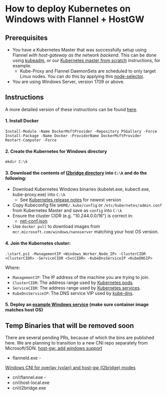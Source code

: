 # How to deploy Kubernetes on Windows with Flannel + HostGW

## Prerequisites
* You have a Kubernetes Master that was successfully setup using Flannel *with host-gateway as the network backend*. This can be done using [kubeadm](https://kubernetes.io/docs/tasks/tools/install-kubeadm/), or our [Kubernetes master from scratch](https://docs.microsoft.com/en-us/virtualization/windowscontainers/kubernetes/creating-a-linux-master) instructions, for example.
  * Kube-Proxy and Flannel DaemonSets are scheduled to only target Linux nodes. You can do this by applying this [node-selector](./manifests/node-selector-patch.yml).
* You are using Windows Server, version 1709 or above.

## Instructions

A more detailed version of these instructions can be found [here](https://docs.microsoft.com/en-us/virtualization/windowscontainers/kubernetes/getting-started-kubernetes-windows).

#### 1. Install Docker
```
Install-Module -Name DockerMsftProvider -Repository PSGallery -Force
Install-Package -Name Docker -ProviderName DockerMsftProvider
Restart-Computer -Force
```

#### 2. Create the Kubernetes for Windows directory
```
mkdir C:\k
```

#### 3. Download the contents of [l2bridge directory](.) into `C:\k` and do the following:
  * Download Kubernetes Windows binaries (kubelet.exe, kubectl.exe, kube-proxy.exe) into `C:\k`
    * See [Kubernetes release notes](https://github.com/kubernetes/kubernetes/releases/) for newest version
  * Copy Kubeconfig file `$HOME/.kube/config` or `/etc/kubernetes/admin.conf` from Kubernetes Master and save as `config` into `C:\k`
  * Ensure the cluster CIDR (e.g. "10.244.0.0/16") is correct in:
    * [net-conf.json](./net-conf.json)
  * Use `docker pull` to download images from `mcr.microsoft.com/windows/nanoserver` matching your host OS version.

#### 4. Join the Kubernetes cluster:
```
.\start.ps1 -ManagementIP <Windows_Worker_Node_IP> -ClusterCIDR <ClusterCIDR> -ServiceCIDR <SvcCIDR> -KubeDnsServiceIP <KubeDNSIP>
```

Where:
  * `ManagementIP`: The IP address of the machine you are trying to join.
  * `ClusterCIDR`: The address range used by [Kubernetes pods](https://kubernetes.io/docs/concepts/workloads/pods/pod/).
  * `ServiceCIDR`: The address range used by [Kubernetes services](https://kubernetes.io/docs/concepts/services-networking/service/).
  * `KubeDnsServiceIP`: The DNS service VIP used by [kube-dns](https://kubernetes.io/docs/concepts/services-networking/dns-pod-service/).

#### 5. Deploy an [example Windows service](./manifests/simpleweb.yml) (make sure container image matches host OS)

## Temp Binaries that will be removed soon
There are several pending PRs, because of which the bins are published here. We are planning to transition to a new CNI repo separately from Microsoft/SDN.
[host-gw: add windows support](https://github.com/coreos/flannel/pull/921)
* flanneld.exe - 

[Windows CNI for overlay (vxlan) and host-gw (l2bridge) modes](https://github.com/containernetworking/plugins/pull/85)
* cni\flannel.exe - 
* cni\host-local.exe
* cni\l2bridge.exe